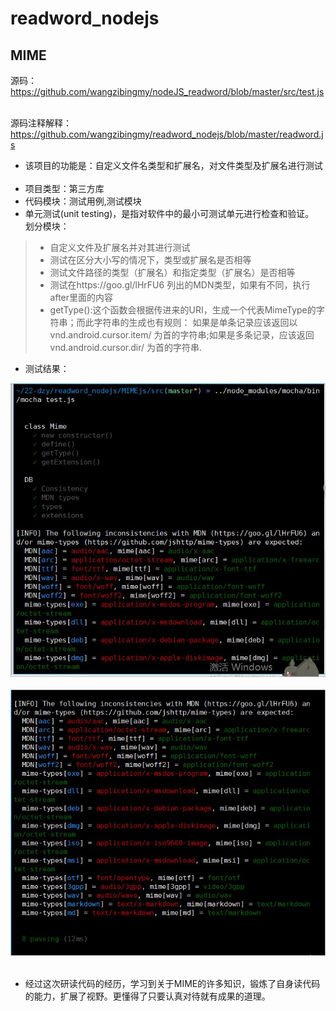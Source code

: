 # readword_nodejs  
## MIME
源码：<https://github.com/wangzibingmy/nodeJS_readword/blob/master/src/test.js>    

源码注释解释：<https://github.com/wangzibingmy/readword_nodejs/blob/master/readword.js>  
- 该项目的功能是：自定义文件名类型和扩展名，对文件类型及扩展名进行测试  
- 项目类型：第三方库  
- 代码模块：测试用例,测试模块
- 单元测试(unit testing)，是指对软件中的最小可测试单元进行检查和验证。  
划分模块：  
>- 自定义文件及扩展名并对其进行测试  
>- 测试在区分大小写的情况下，类型或扩展名是否相等
>- 测试文件路径的类型（扩展名）和指定类型（扩展名）是否相等
>- 测试在https://goo.gl/lHrFU6 列出的MDN类型，如果有不同，执行after里面的内容  
>- getType():这个函数会根据传进来的URI，生成一个代表MimeType的字符串；而此字符串的生成也有规则：  如果是单条记录应该返回以vnd.android.cursor.item/ 为首的字符串;如果是多条记录，应该返回vnd.android.cursor.dir/ 为首的字符串.  

- 测试结果： 

![image](img/t1.jpg)  
![image](img/t2.jpg)   
- 经过这次研读代码的经历，学习到关于MIME的许多知识，锻炼了自身读代码的能力，扩展了视野。更懂得了只要认真对待就有成果的道理。
